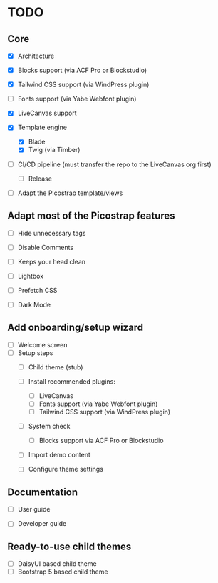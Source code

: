 # TODO

## Core

- [x] Architecture
- [x] Blocks support (via ACF Pro or Blockstudio)
- [x] Tailwind CSS support (via WindPress plugin)
- [ ] Fonts support (via Yabe Webfont plugin)
- [x] LiveCanvas support
- [x] Template engine
    - [x] Blade
    - [x] Twig (via Timber)
- [ ] CI/CD pipeline (must transfer the repo to the LiveCanvas org first)
    - [ ] Release
- [ ] Adapt the Picostrap template/views


## Adapt most of the Picostrap features
- [ ] Hide unnecessary tags
- [ ] Disable Comments
- [ ] Keeps your head clean
- [ ] Lightbox
- [ ] Prefetch CSS
- [ ] Dark Mode


## Add onboarding/setup wizard
- [ ] Welcome screen
- [ ] Setup steps
    - [ ] Child theme (stub)
    - [ ] Install recommended plugins:
        - [ ] LiveCanvas
        - [ ] Fonts support (via Yabe Webfont plugin)
        - [ ] Tailwind CSS support (via WindPress plugin)
    - [ ] System check
        - [ ] Blocks support via ACF Pro or Blockstudio
    - [ ] Import demo content
    - [ ] Configure theme settings


## Documentation
- [ ] User guide
- [ ] Developer guide


## Ready-to-use child themes
- [ ] DaisyUI based child theme
- [ ] Bootstrap 5 based child theme
